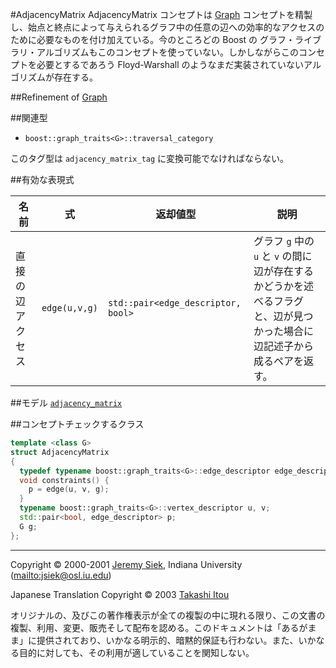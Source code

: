 #AdjacencyMatrix
AdjacencyMatrix コンセプトは [Graph](./Graph.md) コンセプトを精製し、始点と終点によって与えられるグラフ中の任意の辺への効率的なアクセスのために必要なものを付け加えている。今のところどの Boost の グラフ・ライブラリ・アルゴリズムもこのコンセプトを使っていない。しかしながらこのコンセプトを必要とするであろう Floyd-Warshall のようなまだ実装されていないアルゴリズムが存在する。


##Refinement of
[Graph](./Graph)


##関連型
- `boost::graph_traits<G>::traversal_category`

このタグ型は `adjacency_matrix_tag` に変換可能でなければならない。


##有効な表現式

| 名前 | 式 | 返却値型 | 説明 |
|------|----|----------|------|
| 直接の辺アクセス | `edge(u,v,g)` | `std::pair<edge_descriptor, bool>` | グラフ `g` 中の `u` と `v` の間に辺が存在するかどうかを述べるフラグと、辺が見つかった場合に辺記述子から成るペアを返す。 |


##モデル
[`adjacency_matrix`](./adjacency_matrix.md)


##コンセプトチェックするクラス

```cpp
template <class G>
struct AdjacencyMatrix
{
  typedef typename boost::graph_traits<G>::edge_descriptor edge_descriptor;
  void constraints() {
    p = edge(u, v, g);
  }
  typename boost::graph_traits<G>::vertex_descriptor u, v;
  std::pair<bool, edge_descriptor> p;
  G g;
};
```


***
Copyright © 2000-2001 [Jeremy Siek](http://www.boost.org/doc/libs/1_31_0/people/jeremy_siek.htm), Indiana University (<mailto:jsiek@osl.iu.edu>)

Japanese Translation Copyright © 2003 [Takashi Itou](mailto:takashi-it@po6.nsk.ne.jp)

オリジナルの、及びこの著作権表示が全ての複製の中に現れる限り、この文書の複製、利用、変更、販売そして配布を認める。このドキュメントは「あるがまま」に提供されており、いかなる明示的、暗黙的保証も行わない。また、いかなる目的に対しても、その利用が適していることを関知しない。

